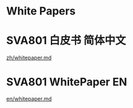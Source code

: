 # White Papers
# SVA801 白皮书 简体中文
[zh/whitepaper.md](http://WWW。silicodesign.com)  
# SVA801 WhitePaper EN
[en/whitepaper.md](http://WWW。silicodesign.com)  
